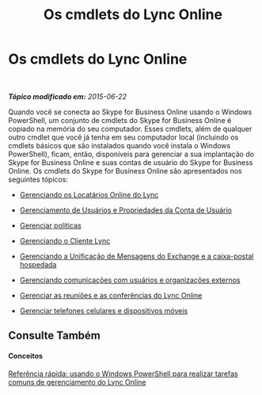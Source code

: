 ﻿---
title: Os cmdlets do Lync Online
TOCTitle: Os cmdlets do Lync Online
ms:assetid: 71f38305-fd8b-4013-83e1-cb742e3174c3
ms:mtpsurl: https://technet.microsoft.com/pt-br/library/Dn362817(v=OCS.15)
ms:contentKeyID: 56270429
ms.date: 06/02/2017
mtps_version: v=OCS.15
ms.translationtype: HT
---

# Os cmdlets do Lync Online

 

_**Tópico modificado em:** 2015-06-22_

Quando você se conecta ao Skype for Business Online usando o Windows PowerShell, um conjunto de cmdlets do Skype for Business Online é copiado na memória do seu computador. Esses cmdlets, além de qualquer outro cmdlet que você já tenha em seu computador local (incluindo os cmdlets básicos que são instalados quando você instala o Windows PowerShell), ficam, então, disponíveis para gerenciar a sua implantação do Skype for Business Online e suas contas de usuário do Skype for Business Online. Os cmdlets do Skype for Business Online são apresentados nos seguintes tópicos:

  - [Gerenciando os Locatários Online do Lync](managing-skype-for-business-online-tenants.md)

  - [Gerenciamento de Usuários e Propriedades da Conta de Usuário](managing-users-and-user-account-properties-in-skype-for-business-online.md)

  - [Gerenciar políticas](managing-policies-in-skype-for-business-online.md)

  - [Gerenciando o Cliente Lync](managing-the-skype-for-business-client-from-skype-for-business-online.md)

  - [Gerenciando a Unificação de Mensagens do Exchange e a caixa-postal hospedada](managing-exchange-unified-messaging-and-hosted-voice-mail-in-skype-for-business-online.md)

  - [Gerenciando comunicações com usuários e organizações externos](managing-communications-in-skype-for-business-online-with-outside-users-and-organizations.md)

  - [Gerenciar as reuniões e as conferências do Lync Online](managing-skype-for-business-online-meetings-and-conferences.md)

  - [Gerenciar telefones celulares e dispositivos móveis](managing-cell-phones-and-mobile-devices-in-skype-for-business-online.md)

## Consulte Também

#### Conceitos

[Referência rápida: usando o Windows PowerShell para realizar tarefas comuns de gerenciamento do Lync Online](quick-reference-using-windows-powershell-to-do-common-skype-for-business-online-management-tasks.md)

